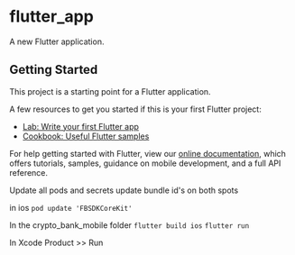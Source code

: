 # flutter_app

A new Flutter application.

## Getting Started

This project is a starting point for a Flutter application.

A few resources to get you started if this is your first Flutter project:

- [Lab: Write your first Flutter app](https://flutter.dev/docs/get-started/codelab)
- [Cookbook: Useful Flutter samples](https://flutter.dev/docs/cookbook)

For help getting started with Flutter, view our
[online documentation](https://flutter.dev/docs), which offers tutorials,
samples, guidance on mobile development, and a full API reference.

Update all pods and secrets
update bundle id's on both spots

in ios
```pod update 'FBSDKCoreKit'```

In the crypto_bank_mobile folder
```flutter build ios```
```flutter run```

In Xcode 
Product >> Run
